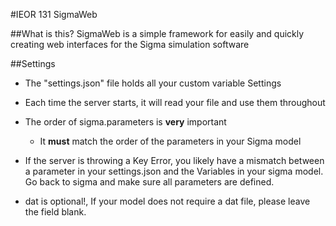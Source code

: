 #IEOR 131 SigmaWeb

##What is this?
    SigmaWeb is a simple framework for easily and quickly creating web interfaces for the Sigma simulation software

##Settings
- The "settings.json" file holds all your custom variable Settings
- Each time the server starts, it will read your file and use them throughout
- The order of sigma.parameters is **very** important
    - It **must** match the order of the parameters in your Sigma model

- If the server is throwing a Key Error, you likely have a mismatch between a parameter in your settings.json and the Variables in your sigma model. Go back to sigma and make sure all parameters are defined.

- dat is optional!, If your model does not require a dat file, please leave the field blank.
